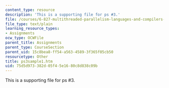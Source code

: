 ```yaml
---
content_type: resource
description: 'This is a supporting file for ps #3.'
file: /courses/6-827-multithreaded-parallelism-languages-and-compilers-fall-2002/75d5d973382d05f45e1680c8d838c09b_ps3sample1.htm
file_type: text/plain
learning_resource_types:
- Assignments
ocw_type: OCWFile
parent_title: Assignments
parent_type: CourseSection
parent_uid: 15c8bea8-ff54-a563-4589-3f365f05cb50
resourcetype: Other
title: ps3sample1.htm
uid: 75d5d973-382d-05f4-5e16-80c8d838c09b
---
```

This is a supporting file for ps #3.